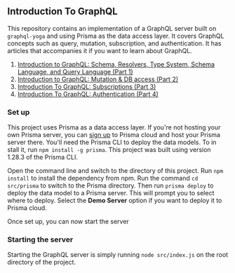 ## Introduction To GraphQL

This repository contains an implementation of a GraphQL server built on `graphql-yoga` and using Prisma as the data access layer. It covers GraphQL concepts such as query, mutation, subscription, and authentication. It has articles that accompanies it if you want to learn about GraphQL.

1. [Introduction to GraphQL: Schema, Resolvers, Type System, Schema Language, and Query Language (Part 1)](#)
2. [Introduction to GraphQL: Mutation & DB access (Part 2)](#)
3. [Introduction To GraphQL: Subscriptions (Part 3)](#)
4. [Introduction To GraphQL: Authentication (Part 4)](#)

### Set up

This project uses Prisma as a data access layer. If you're not hosting your own Prisma server, you can [sign up](prisma.io) to Prisma cloud and host your Prisma server there. You'll need the Prisma CLI to deploy the data models. To in stall it, run `npm install -g prisma`. This project was built using version 1.28.3 of the Prisma CLI.

Open the command line and switch to the directory of this project. Run `npm install` to install the dependency from npm. Run the command `cd src/prisma` to switch to the Prisma directory. Then run `prisma deploy` to deploy the data model to a Prisma server. This will prompt you to select where to deploy. Select the **Demo Server** option if you want to deploy it to Prisma cloud.

Once set up, you can now start the server

### Starting the server

Starting the GraphQL server is simply running `node src/index.js` on the root directory of the project.
